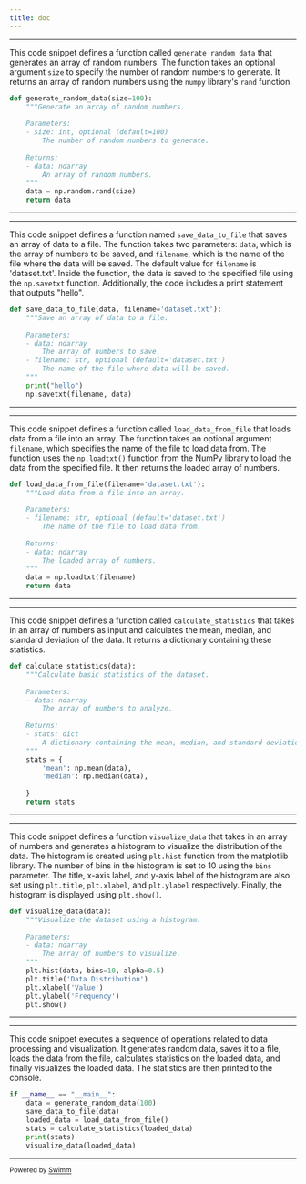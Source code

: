 ```yaml
---
title: doc
---
```

<SwmSnippet path="/test.py" line="4">

---

This code snippet defines a function called `generate_random_data` that generates an array of random numbers. The function takes an optional argument `size` to specify the number of random numbers to generate. It returns an array of random numbers using the `numpy` library's `rand` function.

```python
def generate_random_data(size=100):
    """Generate an array of random numbers.
    
    Parameters:
    - size: int, optional (default=100)
        The number of random numbers to generate.
    
    Returns:
    - data: ndarray
        An array of random numbers.
    """
    data = np.random.rand(size)
    return data
```

---

</SwmSnippet>

<SwmSnippet path="/test.py" line="18">

---

This code snippet defines a function named `save_data_to_file` that saves an array of data to a file. The function takes two parameters: `data`, which is the array of numbers to be saved, and `filename`, which is the name of the file where the data will be saved. The default value for `filename` is 'dataset.txt'. Inside the function, the data is saved to the specified file using the `np.savetxt` function. Additionally, the code includes a print statement that outputs "hello".

```python
def save_data_to_file(data, filename='dataset.txt'):
    """Save an array of data to a file.
    
    Parameters:
    - data: ndarray
        The array of numbers to save.
    - filename: str, optional (default='dataset.txt')
        The name of the file where data will be saved.
    """
    print("hello")
    np.savetxt(filename, data)
```

---

</SwmSnippet>

<SwmSnippet path="/test.py" line="30">

---

This code snippet defines a function called `load_data_from_file` that loads data from a file into an array. The function takes an optional argument `filename`, which specifies the name of the file to load data from. The function uses the `np.loadtxt()` function from the NumPy library to load the data from the specified file. It then returns the loaded array of numbers.

```python
def load_data_from_file(filename='dataset.txt'):
    """Load data from a file into an array.
    
    Parameters:
    - filename: str, optional (default='dataset.txt')
        The name of the file to load data from.
    
    Returns:
    - data: ndarray
        The loaded array of numbers.
    """
    data = np.loadtxt(filename)
    return data
```

---

</SwmSnippet>

<SwmSnippet path="/test.py" line="44">

---

This code snippet defines a function called `calculate_statistics` that takes in an array of numbers as input and calculates the mean, median, and standard deviation of the data. It returns a dictionary containing these statistics.

```python
def calculate_statistics(data):
    """Calculate basic statistics of the dataset.
    
    Parameters:
    - data: ndarray
        The array of numbers to analyze.
    
    Returns:
    - stats: dict
        A dictionary containing the mean, median, and standard deviation of the data.
    """
    stats = {
        'mean': np.mean(data),
        'median': np.median(data),
        
    }
    return stats
```

---

</SwmSnippet>

<SwmSnippet path="/test.py" line="62">

---

This code snippet defines a function `visualize_data` that takes in an array of numbers and generates a histogram to visualize the distribution of the data. The histogram is created using `plt.hist` function from the matplotlib library. The number of bins in the histogram is set to 10 using the `bins` parameter. The title, x-axis label, and y-axis label of the histogram are also set using `plt.title`, `plt.xlabel`, and `plt.ylabel` respectively. Finally, the histogram is displayed using `plt.show()`.

```python
def visualize_data(data):
    """Visualize the dataset using a histogram.
    
    Parameters:
    - data: ndarray
        The array of numbers to visualize.
    """
    plt.hist(data, bins=10, alpha=0.5)
    plt.title('Data Distribution')
    plt.xlabel('Value')
    plt.ylabel('Frequency')
    plt.show()
```

---

</SwmSnippet>

<SwmSnippet path="/test.py" line="76">

---

This code snippet executes a sequence of operations related to data processing and visualization. It generates random data, saves it to a file, loads the data from the file, calculates statistics on the loaded data, and finally visualizes the loaded data. The statistics are then printed to the console.

```python
if __name__ == "__main__":
    data = generate_random_data(100)
    save_data_to_file(data)
    loaded_data = load_data_from_file()
    stats = calculate_statistics(loaded_data)
    print(stats)
    visualize_data(loaded_data)
```

---

</SwmSnippet>

<SwmMeta version="3.0.0" repo-id="Z2l0aHViJTNBJTNBY2hhdC1jb21wbGV0aW9uJTNBJTNBcmFlZEVpZDk5OTU=" repo-name="chat-completion"><sup>Powered by [Swimm](https://app.swimm.io/)</sup></SwmMeta>
